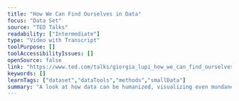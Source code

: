 ```yaml
---
title: "How We Can Find Ourselves in Data"
focus: "Data Set"
source: "TED Talks"
readability: ["Intermediate"]
type: "Video with Transcript"
toolPurpose: []
toolAccessibilityIssues: []
openSource: false
link: "https://www.ted.com/talks/giorgia_lupi_how_we_can_find_ourselves_in_data"
keywords: []
learnTags: ["dataset","dataTools","methods","smallData"]
summary: "A look at how data can be humanized, visualizing even mundane data as something that can be seen and directly connected to our lives. "
---
```


